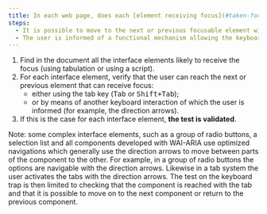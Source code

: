 ```yaml
---
title: In each web page, does each [element receiving focus](#taken-focus) satisfy one of these conditions?
steps:
  - It is possible to move to the next or previous focusable element with the tab key.
  - The user is informed of a functional mechanism allowing the keyboard to reach the next or previous element that can receive the focus.
---
```


1. Find in the document all the interface elements likely to receive the focus (using tabulation or using a script).
2. For each interface element, verify that the user can reach the next or previous element that can receive focus:
   - either using the tab key (<kbd>Tab</kbd> or <kbd>Shift+Tab</kbd>);
   - or by means of another keyboard interaction of which the user is informed (for example, the direction arrows).
3. If this is the case for each interface element, **the test is validated**.

Note: some complex interface elements, such as a group of radio buttons, a selection list and all components developed with WAI-ARIA use optimized navigations which generally use the direction arrows to move between parts of the component to the other. For example, in a group of radio buttons the options are navigable with the direction arrows. Likewise in a tab system the user activates the tabs with the direction arrows. The test on the keyboard trap is then limited to checking that the component is reached with the tab and that it is possible to move on to the next component or return to the previous component.
